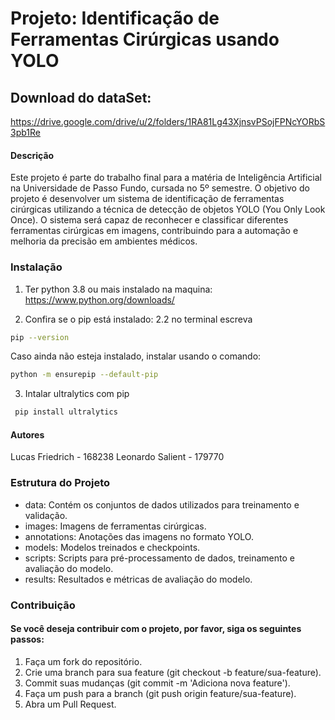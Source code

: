 # Projeto: Identificação de Ferramentas Cirúrgicas usando YOLO

## Download do dataSet: 
https://drive.google.com/drive/u/2/folders/1RA81Lg43XjnsvPSojFPNcYORbS3pb1Re

#### Descrição
Este projeto é parte do trabalho final para a matéria de Inteligência Artificial na Universidade de Passo Fundo, cursada no 5º semestre. O objetivo do projeto é desenvolver um sistema de identificação de ferramentas cirúrgicas utilizando a técnica de detecção de objetos YOLO (You Only Look Once). O sistema será capaz de reconhecer e classificar diferentes ferramentas cirúrgicas em imagens, contribuindo para a automação e melhoria da precisão em ambientes médicos.

### Instalação
1. Ter python 3.8 ou mais instalado na maquina:
https://www.python.org/downloads/

2. Confira se o pip está instalado:
2.2 no terminal escreva
```bash
pip --version
```

Caso ainda não esteja instalado, instalar usando o comando:
```bash
python -m ensurepip --default-pip
```

3. Intalar ultralytics com pip
```bash
 pip install ultralytics
```


#### Autores
Lucas Friedrich - 168238
Leonardo Salient - 179770

### Estrutura do Projeto
- data: Contém os conjuntos de dados utilizados para treinamento e validação. 
- images: Imagens de ferramentas cirúrgicas.
- annotations: Anotações das imagens no formato YOLO.
- models: Modelos treinados e checkpoints.
- scripts: Scripts para pré-processamento de dados, treinamento e avaliação do modelo.
- results: Resultados e métricas de avaliação do modelo.

### Contribuição
#### Se você deseja contribuir com o projeto, por favor, siga os seguintes passos:

1. Faça um fork do repositório.
2. Crie uma branch para sua feature (git checkout -b feature/sua-feature).
3. Commit suas mudanças (git commit -m 'Adiciona nova feature').
4. Faça um push para a branch (git push origin feature/sua-feature).
5. Abra um Pull Request.
